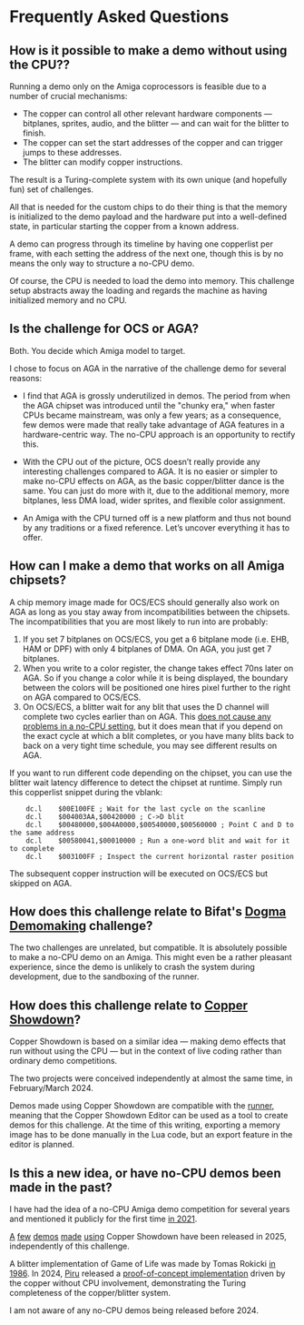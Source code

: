 # Frequently Asked Questions

## How is it possible to make a demo without using the CPU??

Running a demo only on the Amiga coprocessors is feasible due to a number of crucial mechanisms:

- The copper can control all other relevant hardware components &mdash; bitplanes, sprites, audio, and the blitter &mdash; and can wait for the blitter to finish.
- The copper can set the start addresses of the copper and can trigger jumps to these addresses.
- The blitter can modify copper instructions.

The result is a Turing-complete system with its own unique (and hopefully fun) set of challenges.

All that is needed for the custom chips to do their thing is that the memory is initialized to the demo payload and the hardware put into a well-defined state, in particular starting the copper from a known address.

A demo can progress through its timeline by having one copperlist per frame, with each setting the address of the next one, though this is by no means the only way to structure a no-CPU demo.

Of course, the CPU is needed to load the demo into memory. This challenge setup abstracts away the loading and regards the machine as having initialized memory and no CPU.

## Is the challenge for OCS or AGA?

Both. You decide which Amiga model to target.

I chose to focus on AGA in the narrative of the challenge demo for several reasons:

- I find that AGA is grossly underutilized in demos. The period from when the AGA chipset was introduced until the "chunky era," when faster CPUs became mainstream, was only a few years; as a consequence, few demos were made that really take advantage of AGA features in a hardware-centric way. The no-CPU approach is an opportunity to rectify this.

- With the CPU out of the picture, OCS doesn’t really provide any interesting challenges compared to AGA. It is no easier or simpler to make no-CPU effects on AGA, as the basic copper/blitter dance is the same. You can just do more with it, due to the additional memory, more bitplanes, less DMA load, wider sprites, and flexible color assignment.

- An Amiga with the CPU turned off is a new platform and thus not bound by any traditions or a fixed reference. Let’s uncover everything it has to offer.

## How can I make a demo that works on all Amiga chipsets?

A chip memory image made for OCS/ECS should generally also work on AGA as long as you stay away from incompatibilities between the chipsets. The incompatibilities that you are most likely to run into are probably:

1. If you set 7 bitplanes on OCS/ECS, you get a 6 bitplane mode (i.e. EHB, HAM or DPF) with only 4 bitplanes of DMA. On AGA, you just get 7 bitplanes.
2. When you write to a color register, the change takes effect 70ns later on AGA. So if you change a color while it is being displayed, the boundary between the colors will be positioned one hires pixel further to the right on AGA compared to OCS/ECS.
3. On OCS/ECS, a blitter wait for any blit that uses the D channel will complete two cycles earlier than on AGA. This [does not cause any problems in a no-CPU setting](https://eab.abime.net/showthread.php?t=104887), but it does mean that if you depend on the exact cycle at which a blit completes, or you have many blits back to back on a very tight time schedule, you may see different results on AGA.

If you want to run different code depending on the chipset, you can use the blitter wait latency difference to detect the chipset at runtime. Simply run this copperlist snippet during the vblank:
```
    dc.l    $00E100FE ; Wait for the last cycle on the scanline
    dc.l    $004003AA,$00420000 ; C->D blit
    dc.l    $00480000,$004A0000,$00540000,$00560000 ; Point C and D to the same address
    dc.l    $00580041,$00010000 ; Run a one-word blit and wait for it to complete
    dc.l    $003100FF ; Inspect the current horizontal raster position
```
The subsequent copper instruction will be executed on OCS/ECS but skipped on AGA.

## How does this challenge relate to Bifat's [Dogma Demomaking](https://www.pouet.net/topic.php?which=12670&page=1) challenge?

The two challenges are unrelated, but compatible. It is absolutely possible to make a no-CPU demo on an Amiga. This might even be a rather pleasant experience, since the demo is unlikely to crash the system during development, due to the sandboxing of the runner.

## How does this challenge relate to [Copper Showdown](https://gitlab.com/akronyme-analogiker/copper-showdown/copper-showdown-editor)?

Copper Showdown is based on a similar idea &mdash; making demo effects that run without using the CPU &mdash; but in the context of live coding rather than ordinary demo competitions.

The two projects were conceived independently at almost the same time, in February/March 2024.

Demos made using Copper Showdown are compatible with the [runner](runner), meaning that the Copper Showdown Editor can be used as a tool to create demos for this challenge. At the time of this writing, exporting a memory image has to be done manually in the Lua code, but an export feature in the editor is planned.

## Is this a new idea, or have no-CPU demos been made in the past?

I have had the idea of a no-CPU Amiga demo competition for several years and mentioned it publicly for the first time [in 2021](https://www.pouet.net/topic.php?which=12123&page=2#c570253).

[A](https://www.pouet.net/prod.php?which=104004) [few](https://www.pouet.net/prod.php?which=104025) [demos](https://www.pouet.net/prod.php?which=104792) [made](https://www.pouet.net/prod.php?which=105008) [using](https://www.pouet.net/prod.php?which=105127) Copper Showdown have been released in 2025, independently of this challenge.

A blitter implementation of Game of Life was made by Tomas Rokicki [in 1986](https://usenet.trashworldnews.com/?thread=245812). In 2024, [Piru](https://github.com/piruhttps://github.com/piru) released a [proof-of-concept implementation](https://infosec.exchange/@harrysintonen/112627238742582618) driven by the copper without CPU involvement, demonstrating the Turing completeness of the copper/blitter system.

I am not aware of any no-CPU demos being released before 2024.

